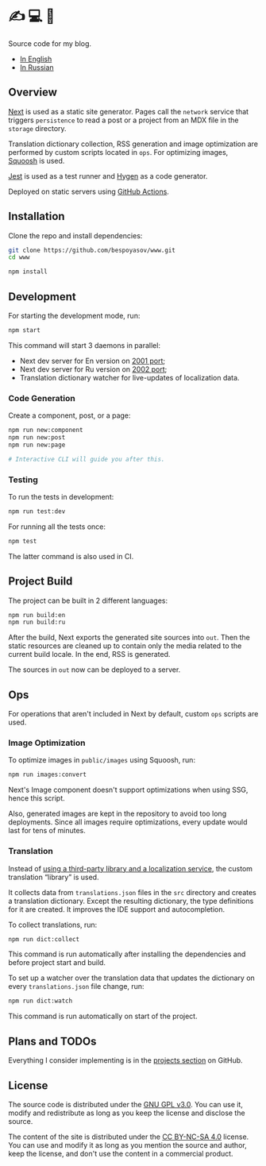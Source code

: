 # ✍️ 💻 👋

Source code for my blog.

- [In English](https://bespoyasov.me)
- [In Russian](https://bespoyasov.ru)

## Overview

[Next](https://nextjs.org) is used as a static site generator. Pages call the `network` service that triggers `persistence` to read a post or a project from an MDX file in the `storage` directory.

Translation dictionary collection, RSS generation and image optimization are performed by custom scripts located in `ops`. For optimizing images, [Squoosh](https://squoosh.app) is used.

[Jest](https://jestjs.io) is used as a test runner and [Hygen](https://www.hygen.io) as a code generator.

Deployed on static servers using [GitHub Actions](https://github.com/features/actions).

## Installation

Clone the repo and install dependencies:

```sh
git clone https://github.com/bespoyasov/www.git
cd www

npm install
```

## Development

For starting the development mode, run:

```sh
npm start
```

This command will start 3 daemons in parallel:

- Next dev server for En version on [2001 port](http://localhost:2001);
- Next dev server for Ru version on [2002 port](http://localhost:2002);
- Translation dictionary watcher for live-updates of localization data.

### Code Generation

Create a component, post, or a page:

```sh
npm run new:component
npm run new:post
npm run new:page

# Interactive CLI will guide you after this.
```

### Testing

To run the tests in development:

```sh
npm run test:dev
```

For running all the tests once:

```sh
npm test
```

The latter command is also used in CI.

## Project Build

The project can be built in 2 different languages:

```sh
npm run build:en
npm run build:ru
```

After the build, Next exports the generated site sources into `out`. Then the static resources are cleaned up to contain only the media related to the current build locale. In the end, RSS is generated.

The sources in `out` now can be deployed to a server.

## Ops

For operations that aren't included in Next by default, custom `ops` scripts are used.

### Image Optimization

To optimize images in `public/images` using Squoosh, run:

```sh
npm run images:convert
```

Next's Image component doesn't support optimizations when using SSG, hence this script.

Also, generated images are kept in the repository to avoid too long deployments. Since all images require optimizations, every update would last for tens of minutes.

### Translation

Instead of [using a third-party library and a localization service](https://github.com/bespoyasov/www/projects/6#card-80516724), the custom translation “library” is used.

It collects data from `translations.json` files in the `src` directory and creates a translation dictionary. Except the resulting dictionary, the type definitions for it are created. It improves the IDE support and autocompletion.

To collect translations, run:

```sh
npm run dict:collect
```

This command is run automatically after installing the dependencies and before project start and build.

To set up a watcher over the translation data that updates the dictionary on every `translations.json` file change, run:

```sh
npm run dict:watch
```

This command is run automatically on start of the project.

## Plans and TODOs

Everything I consider implementing is in the [projects section](https://github.com/bespoyasov/www/projects) on GitHub.

## License

The source code is distributed under the [GNU GPL v3.0](LICENSE). You can use it, modify and redistribute as long as you keep the license and disclose the source.

The content of the site is distributed under the [CC BY-NC-SA 4.0](LICENSE-SA.md) license. You can use and modify it as long as you mention the source and author, keep the license, and don't use the content in a commercial product.
